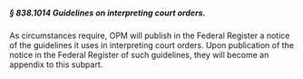 ##### § 838.1014 Guidelines on interpreting court orders. #####

As circumstances require, OPM will publish in the Federal Register a notice of the guidelines it uses in interpreting court orders. Upon publication of the notice in the Federal Register of such guidelines, they will become an appendix to this subpart.